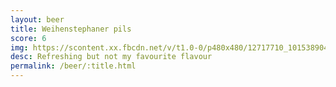 ```yaml
---
layout: beer
title: Weihenstephaner pils
score: 6
img: https://scontent.xx.fbcdn.net/v/t1.0-0/p480x480/12717710_10153890417503745_4345190063055237739_n.jpg?oh=7877fba469962b2228c8555a95ed8963&oe=586B3309
desc: Refreshing but not my favourite flavour
permalink: /beer/:title.html
---
```


